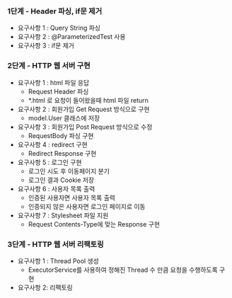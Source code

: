### 1단계 - Header 파싱, if문 제거
- 요구사항 1 : Query String 파싱
- 요구사항 2 : @ParameterizedTest 사용
- 요구사항 3 : if문 제거

### 2단계 - HTTP 웹 서버 구현 
- 요구사항 1 : html 파일 응답
    - Request Header 파싱
    - *.html 로 요청이 들어왔을때 html 파일 return
- 요구사항 2 : 회원가입 Get Request 방식으로 구현
    - model.User 클래스에 저장
- 요구사항 3 : 회원가입 Post Request 방식으로 수정
    - RequestBody 파싱 구현
- 요구사항 4 : redirect 구현
    - Redirect Response 구현
- 요구사항 5 : 로그인 구현
    - 로그인 시도 후 이동페이지 분기
    - 로그인 결과 Cookie 저장
- 요구사항 6 : 사용자 목록 출력
    - 인증된 사용자면 사용자 목록 출력
    - 인증되지 않은 사용자면 로그인 페이지로 이동
- 요구사항 7 : Stylesheet 파일 지원
    - Request Contents-Type에 맞는 Response 구현 

### 3단계 - HTTP 웹 서버 리팩토링
- 요구사항 1 : Thread Pool 생성
    - ExecutorService를 사용하여 정해진 Thread 수 만큼 요청을 수행하도록 구현
- 요구사항 2: 리펙토링
